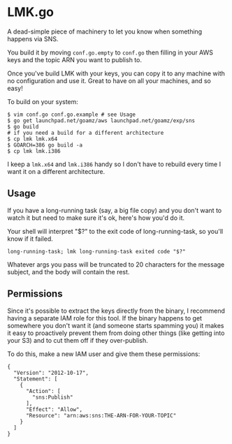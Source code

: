 LMK.go
======
A dead-simple piece of machinery to let you know when something happens via
SNS.

You build it by moving `conf.go.empty` to `conf.go` then filling in your AWS
keys and the topic ARN you want to publish to.

Once you've build LMK with your keys, you can copy it to any machine with no
configuration and use it. Great to have on all your machines, and so easy!

To build on your system:

```
$ vim conf.go conf.go.example # see Usage
$ go get launchpad.net/goamz/aws launchpad.net/goamz/exp/sns
$ go build
# if you need a build for a different architecture
$ cp lmk lmk.x64
$ GOARCH=386 go build -a
$ cp lmk lmk.i386
```

I keep a `lmk.x64` and `lmk.i386` handy so I don't have to rebuild every time I
want it on a different architecture.

Usage
-----
If you have a long-running task (say, a big file copy) and you don't want to
watch it but need to make sure it's ok, here's how you'd do it.

Your shell will interpret "$?" to the exit code of long-running-task, so you'll
know if it failed.

`long-running-task; lmk long-running-task exited code "$?"`

Whatever args you pass will be truncated to 20 characters for the message
subject, and the body will contain the rest.

Permissions
-----------
Since it's possible to extract the keys directly from the binary, I recommend
having a separate IAM role for this tool. If the binary happens to get
somewhere you don't want it (and someone starts spamming you) it makes it easy
to proactively prevent them from doing other things (like getting into your S3)
and to cut them off if they over-publish.

To do this, make a new IAM user and give them these permissions:

```
{
  "Version": "2012-10-17",
  "Statement": [
    {
      "Action": [
        "sns:Publish"
      ],
      "Effect": "Allow",
      "Resource": "arn:aws:sns:THE-ARN-FOR-YOUR-TOPIC"
    }
  ]
}
```
